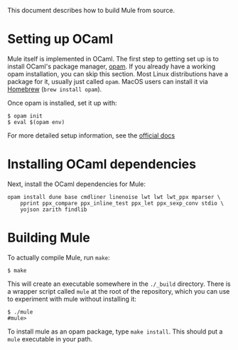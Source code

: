 This document describes how to build Mule from source.

# Setting up OCaml

Mule itself is implemented in OCaml. The first step to getting set up is
to install OCaml's package manager, [opam][1]. If you already have a
working opam installation, you can skip this section. Most Linux
distributions have a package for it, usually just called `opam`. MacOS
users can install it via [Homebrew][2] (`brew install opam`).

Once opam is installed, set it up with:

```
$ opam init
$ eval $(opam env)
```

For more detailed setup information, see the [official docs][3]

# Installing OCaml dependencies

Next, install the OCaml dependencies for Mule:

```
opam install dune base cmdliner linenoise lwt lwt lwt_ppx mparser \
    pprint ppx_compare ppx_inline_test ppx_let ppx_sexp_conv stdio \
    yojson zarith findlib
```

# Building Mule

To actually compile Mule, run `make`:

```
$ make
```

This will create an executable somewhere in the `./_build` directory.
There is a wrapper script called `mule` at the root of the repository,
which you can use to experiment with mule without installing it:

```
$ ./mule
#mule>
```

To install mule as an opam package, type `make install`. This should put
a `mule` executable in your path.

[1]: https://opam.ocaml.org
[2]: https://brew.sh
[3]: https://opam.ocaml.org/doc/Install.html
